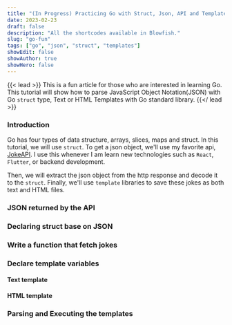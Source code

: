 ```yaml
---
title: "(In Progress) Practicing Go with Struct, Json, API and Templates"
date: 2023-02-23
draft: false
description: "All the shortcodes available in Blowfish."
slug: "go-fun"
tags: ["go", "json", "struct", "templates"]
showEdit: false
showAuthor: true
showHero: false
---
```

{{< lead >}}
This is a fun article for those who are interested in learning Go. This tutorial will show how to parse JavaScript Object Notation(JSON) with Go `struct` type, Text or HTML Templates with Go standard library.
{{</ lead >}}

### Introduction
Go has four types of data structure, arrays, slices, maps and struct. In this tutorial, we will use `struct`. To get a json object, we'll use my favorite api, [JokeAPI](https://sv443.net/jokeapi/v2/). I use this whenever I am learn new technologies such as `React`, `Flutter`, or backend development. 

Then, we will extract the json object from the http response and decode it to the `struct`. Finally, we'll use `template` libraries to save these jokes as both text and HTML files.

### JSON returned by the API

### Declaring struct base on JSON

### Write a function that fetch jokes

### Declare template variables
#### Text template
#### HTML template

### Parsing and Executing the templates
